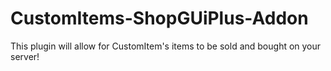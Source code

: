 # CustomItems-ShopGUiPlus-Addon
This plugin will allow for CustomItem's items to be sold and bought on your server!
